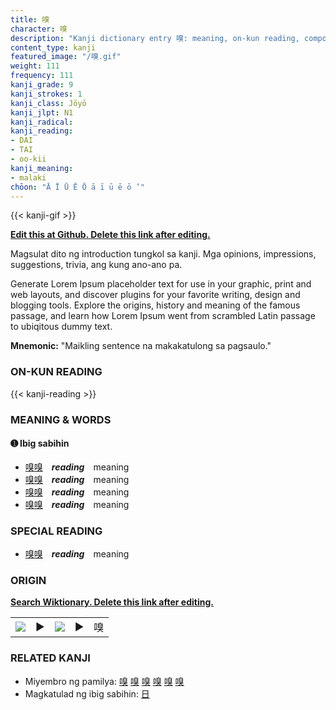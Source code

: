 ```yaml
---
title: 嗅
character: 嗅
description: "Kanji dictionary entry 嗅: meaning, on-kun reading, compounds, origin, related kanji"
content_type: kanji
featured_image: "/嗅.gif"
weight: 111
frequency: 111
kanji_grade: 9
kanji_strokes: 1
kanji_class: Jōyō
kanji_jlpt: N1
kanji_radical: 
kanji_reading: 
- DAI
- TAI
- oo-kii
kanji_meaning:
- malaki
chōon: "Ā Ī Ū Ē Ō ā ī ū ē ō ’"
---
```

[//]: # (Don't edit the line below. Kanji animated GIF code is automatically generated.)
{{< kanji-gif >}}

[//]: # (Edit below this line.)

**[Edit this at Github. Delete this link after editing.](https://github.com/tim0g/tim/tree/main/content/kanji/嗅/index.md)**

Magsulat dito ng introduction tungkol sa kanji. Mga opinions, impressions, suggestions, trivia, ang kung ano-ano pa.

Generate Lorem Ipsum placeholder text for use in your graphic, print and web layouts, and discover plugins for your favorite writing, design and blogging tools. Explore the origins, history and meaning of the famous passage, and learn how Lorem Ipsum went from scrambled Latin passage to ubiqitous dummy text.
 
**Mnemonic:** "Maikling sentence na makakatulong sa pagsaulo."

### ON-KUN READING

[//]: # (Don't edit the line below. ON-KUN READING code is automatically generated.)
{{< kanji-reading >}}

### MEANING & WORDS

#### ➊ **Ibig sabihin**
  - [嗅](../嗅)[嗅](../嗅)　***reading***　meaning
  - [嗅](../嗅)[嗅](../嗅)　***reading***　meaning
  - [嗅](../嗅)[嗅](../嗅)　***reading***　meaning
  - [嗅](../嗅)[嗅](../嗅)　***reading***　meaning

### SPECIAL READING
  - [嗅](../嗅)[嗅](../嗅)　***reading***　meaning

### ORIGIN

**[Search Wiktionary. Delete this link after editing.](https://wiktionary.org/wiki/嗅)**
<table class="kanji-table"><tr><td>
<img src="60px-嗅-bronze.svg.png">
</td><td>▶</td><td>
<img src="60px-嗅-oracle.svg.png">
</td><td>▶</td>
<td class="kanji-origin">嗅</td>
</tr></table>

### RELATED KANJI
- Miyembro ng pamilya: [嗅](../嗅) [嗅](../嗅) [嗅](../嗅) [嗅](../嗅) [嗅](../嗅) [嗅](../嗅)
- Magkatulad ng ibig sabihin: [日](../日)
